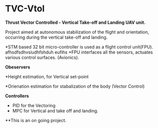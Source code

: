 # TVC-Vtol
<b>Thrust Vector Controlled - Vertical Take-off and Landing UAV unit.</b>

Project aimed at autonomous stabilization of the flight and orientation, occurring during the vertical take-off
and landing. 

*STM based 32 bit micro-controller is used as a flight control unit(FPU).
afhsdfsdhvsiudhfshduh eufihs 
*FPU interfaces all the sensors, actuates various control surfaces. (Avionics).

<b>Obeservers</b>

*Height estimation, for Vertical set-point 

*Orienation estimation for stabalization of the body (Vector Control)

<b>Controllers</b>

* PID for the Vectoring 
* MPC for Vertical and take off and landing.

**This is an on going project. 
